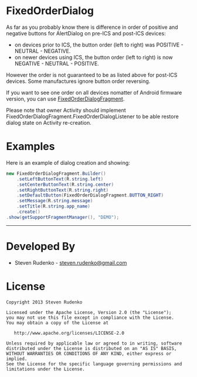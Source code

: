FixedOrderDialog
================

As far as you probably know there is difference in order of positive and negative buttons for AlertDialog on pre-ICS and post-ICS devices:
  - on devices prior to ICS, the button order (left to right) was POSITIVE - NEUTRAL - NEGATIVE.
  - on newer devices using ICS, the button order (left to right) is now NEGATIVE - NEUTRAL - POSITIVE.

However the order is not guaranteed to be as listed above for post-ICS devices. Some manufactures ignore button order reversing.

If you want to see one order on all devices nomatter of Android firmware version, you can use [FixedOrderDialogFragment](/src/shared/dialog/fixedorderdialog/FixedOrderDialogFragment.java).

Please note that owner Activity should implement FixedOrderDialogFragment.FixedOrderDialogListener to be able restore dialog state on Activity re-creation.

Examples
=============

Here is an example of dialog creation and showing:
```java
new FixedOrderDialogFragment.Builder()
    .setLeftButtonText(R.string.left)
    .setCenterButtonText(R.string.center)
    .setRightButtonText(R.string.right)
    .setDefaultButton(FixedOrderDialogFragment.BUTTON_RIGHT)
    .setMessage(R.string.message)
    .setTitle(R.string.app_name)
    .create()
.show(getSupportFragmentManager(), "DEMO");
```

-------------------------------------------------------------------------------

Developed By
============

* Steven Rudenko - <steven.rudenko@gmail.com>

License
=======

    Copyright 2013 Steven Rudenko

    Licensed under the Apache License, Version 2.0 (the "License");
    you may not use this file except in compliance with the License.
    You may obtain a copy of the License at

       http://www.apache.org/licenses/LICENSE-2.0

    Unless required by applicable law or agreed to in writing, software
    distributed under the License is distributed on an "AS IS" BASIS,
    WITHOUT WARRANTIES OR CONDITIONS OF ANY KIND, either express or implied.
    See the License for the specific language governing permissions and
    limitations under the License.
